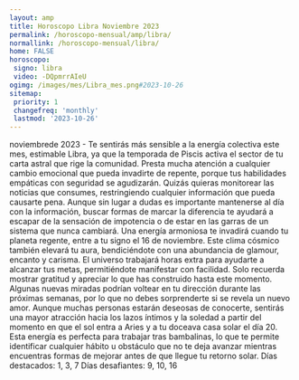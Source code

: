 ```yaml
---
layout: amp
title: Horoscopo Libra Noviembre 2023 
permalink: /horoscopo-mensual/amp/libra/
normallink: /horoscopo-mensual/libra/
home: FALSE
horoscopo:
 signo: libra
 video: -DQpmrrAIeU
ogimg: /images/mes/Libra_mes.png#2023-10-26
sitemap:
 priority: 1
 changefreq: 'monthly'
 lastmod: '2023-10-26'
---
```



noviembrede 2023 - Te sentirás más sensible a la energía colectiva este mes, estimable Libra, ya que la temporada de Piscis activa el sector de tu carta astral que rige la comunidad. Presta mucha atención a cualquier cambio emocional que pueda invadirte de repente, porque tus habilidades empáticas con seguridad se agudizarán. Quizás quieras monitorear las noticias que consumes, restringiendo cualquier información que pueda causarte pena. Aunque sin lugar a dudas es importante mantenerse al día con la información, buscar formas de marcar la diferencia te ayudará a escapar de la sensación de impotencia o de estar en las garras de un sistema que nunca cambiará.
Una energía armoniosa te invadirá cuando tu planeta regente, entre a tu signo el 16 de noviembre. Este clima cósmico también elevará tu aura, bendiciéndote con una abundancia de glamour, encanto y carisma. El universo trabajará horas extra para ayudarte a alcanzar tus metas, permitiéndote manifestar con facilidad. Solo recuerda mostrar gratitud y apreciar lo que has construido hasta este momento. Algunas nuevas miradas podrían voltear en tu dirección durante las próximas semanas, por lo que no debes sorprenderte si se revela un nuevo amor.
Aunque muchas personas estarán deseosas de conocerte, sentirás una mayor atracción hacia los lazos íntimos y la soledad a partir del momento en que el sol entra a Aries y a tu doceava casa solar el día 20. Esta energía es perfecta para trabajar tras bambalinas, lo que te permite identificar cualquier hábito u obstáculo que no te deja avanzar mientras encuentras formas de mejorar antes de que llegue tu retorno solar.
Días destacados: 1, 3, 7
Días desafiantes: 9, 10, 16